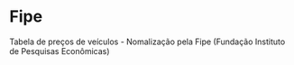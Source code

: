 # Fipe
Tabela de preços de veículos - Nomalização pela Fipe (Fundação Instituto de Pesquisas Econômicas)
